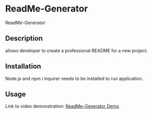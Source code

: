 # ReadMe-Generator
ReadMe-Generator

## Description

allows developer to create a professional README for a new project.

## Installation

Node.js and npm i inquirer needs to be installed to run application.


## Usage

Link to video demonstration: [ReadMe-Generator Demo](https://drive.google.com/file/d/1ISKkPVOUgislR2uitdmcLUtGz-lQFA2T/view?usp=sharing)
